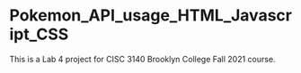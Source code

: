 # Pokemon_API_usage_HTML_Javascript_CSS

This is a Lab 4 project for CISC 3140 Brooklyn College Fall 2021 course.
